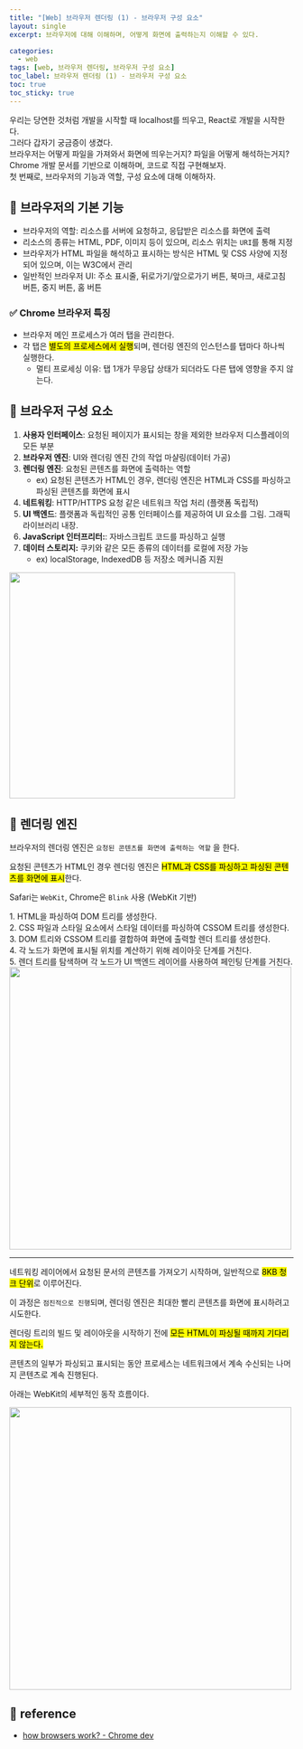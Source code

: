 ```yaml
---
title: "[Web] 브라우저 렌더링 (1) - 브라우저 구성 요소"
layout: single
excerpt: 브라우저에 대해 이해하며, 어떻게 화면에 출력하는지 이해할 수 있다.

categories:
  - web
tags: [web, 브라우저 렌더링, 브라우저 구성 요소]
toc_label: 브라우저 렌더링 (1) - 브라우저 구성 요소
toc: true
toc_sticky: true
---
```


<div class="red-box">
  <div>우리는 당연한 것처럼 개발을 시작할 때 localhost를 띄우고, React로 개발을 시작한다.</div>
  <div>그러다 갑자기 궁금증이 생겼다.</div>
  <div>브라우저는 어떻게 파일을 가져와서 화면에 띄우는거지? 파일을 어떻게 해석하는거지?</div>
  <div>Chrome 개발 문서를 기반으로 이해하며, 코드로 직접 구현해보자.</div>
</div>

<div class="blue-box">
  <div>첫 번째로, 브라우저의 기능과 역할, 구성 요소에 대해 이해하자.</div>
</div>

## 📘 브라우저의 기본 기능

- 브라우저의 역할: 리소스를 서버에 요청하고, 응답받은 리소스를 화면에 출력
- 리소스의 종류는 HTML, PDF, 이미지 등이 있으며, 리소스 위치는 `URI`를 통해 지정
- 브라우저가 HTML 파일을 해석하고 표시하는 방식은 HTML 및 CSS 사양에 지정되어 있으며, 이는 W3C에서 관리
- 일반적인 브라우저 UI: 주소 표시줄, 뒤로가기/앞으로가기 버튼, 북마크, 새로고침 버튼, 중지 버튼, 홈 버튼

### ✅ Chrome 브라우저 특징

- 브라우저 메인 프로세스가 여러 탭을 관리한다.
- 각 탭은 <mark class="mark">별도의 프로세스에서 실행</mark>되며, 렌더링 엔진의 인스턴스를 탭마다 하나씩 실행한다.
  - 멀티 프로세싱 이유: 탭 1개가 무응답 상태가 되더라도 다른 탭에 영향을 주지 않는다.

## 📘 브라우저 구성 요소

1. **사용자 인터페이스**: 요청된 페이지가 표시되는 창을 제외한 브라우저 디스플레이의 모든 부분
2. **브라우저 엔진**: UI와 렌더링 엔진 간의 작업 마샬링(데이터 가공)
3. **렌더링 엔진**: 요청된 콘텐츠를 화면에 출력하는 역할
   - ex) 요청된 콘텐츠가 HTML인 경우, 렌더링 엔진은 HTML과 CSS를 파싱하고 파싱된 콘텐츠를 화면에 표시
4. **네트워킹**: HTTP/HTTPS 요청 같은 네트워크 작업 처리 (플랫폼 독립적)
5. **UI 백엔드**: 플랫폼과 독립적인 공통 인터페이스를 제공하여 UI 요소를 그림. 그래픽 라이브러리 내장.
6. **JavaScript 인터프리터:**: 자바스크립트 코드를 파싱하고 실행
7. **데이터 스토리지:** 쿠키와 같은 모든 종류의 데이터를 로컬에 저장 가능
   - ex) localStorage, IndexedDB 등 저장소 메커니즘 지원

<img width="400" src="https://github.com/user-attachments/assets/e3a174a8-06ed-4f45-92bd-6dabb997fa7c" />

## 📘 렌더링 엔진

브라우저의 렌더링 엔진은 `요청된 콘텐츠를 화면에 출력하는 역할` 을 한다.

요청된 콘텐츠가 HTML인 경우 렌더링 엔진은 <mark class="mark">HTML과 CSS를 파싱하고 파싱된 콘텐츠를 화면에 표시</mark>한다.

Safari는 `WebKit`, Chrome은 `Blink` 사용 (WebKit 기반)

<div class="blue-box">
  <div>1. HTML을 파싱하여 DOM 트리를 생성한다.</div>
  <div>2. CSS 파일과 스타일 요소에서 스타일 데이터를 파싱하여 CSSOM 트리를 생성한다.</div>
  <div>3. DOM 트리와 CSSOM 트리를 결합하여 화면에 출력할 렌더 트리를 생성한다.</div>
  <div>4. 각 노드가 화면에 표시될 위치를 계산하기 위해 레이아웃 단계를 거친다.</div>
  <div>5. 렌더 트리를 탐색하며 각 노드가 UI 백엔드 레이어를 사용하여 페인팅 단계를 거친다.</div>
</div>

<img width="500" src="https://github.com/user-attachments/assets/1c9aaea8-c132-4dec-af89-5f797c30c1f2" />

---

네트워킹 레이어에서 요청된 문서의 콘텐츠를 가져오기 시작하며, 일반적으로 <mark class="mark">8KB 청크 단위</mark>로 이루어진다.

이 과정은 `점진적으로 진행`되며, 렌더링 엔진은 최대한 빨리 콘텐츠를 화면에 표시하려고 시도한다.

렌더링 트리의 빌드 및 레이아웃을 시작하기 전에 <mark class="mark">모든 HTML이 파싱될 때까지 기다리지 않는다.</mark>

콘텐츠의 일부가 파싱되고 표시되는 동안 프로세스는 네트워크에서 계속 수신되는 나머지 콘텐츠로 계속 진행된다.

아래는 WebKit의 세부적인 동작 흐름이다.

<img width="500" src="https://github.com/user-attachments/assets/42eda753-0bee-4cf2-b771-72823e223e0d" />

## 📘 reference

- [how browsers work? - Chrome dev](https://web.dev/articles/howbrowserswork?hl=ko)
